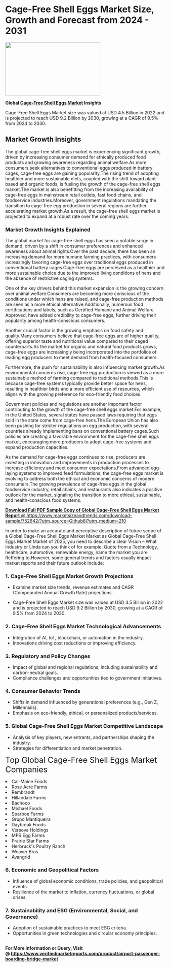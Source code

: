 <H1>Cage-Free Shell Eggs Market Size, Growth and Forecast from 2024 - 2031</H1><img class="aligncenter size-medium wp-image-584254" src="https://thirdeyenews.in/wp-content/uploads/2024/09/Global-Market-Research-300x168.jpeg" alt="" width="300" height="168" /><p><strong>Global&nbsp;<a href="https://www.marketsizeandtrends.com/download-sample/752642/?utm_source=Github8j?utm_medium=210">Cage-Free Shell Eggs Market</a> Insights</strong></p><p>Cage-Free Shell Eggs Market size was valued at USD 4.5 Billion in 2022 and is projected to reach USD 9.2 Billion by 2030, growing at a CAGR of 9.5% from 2024 to 2030.</p><p><h2>Market Growth Insights</h2> <p>The global cage-free shell eggs market is experiencing significant growth, driven by increasing consumer demand for ethically produced food products and growing awareness regarding animal welfare.As more consumers seek alternatives to conventional eggs produced in battery cages, cage-free eggs are gaining popularity.The rising trend of adopting healthier and more sustainable diets, coupled with the shift toward plant-based and organic foods, is fueling the growth of the cage-free shell eggs market.The market is also benefitting from the increasing availability of cage-free eggs in mainstream retail outlets, fast food chains, and foodservice industries.Moreover, government regulations mandating the transition to cage-free egg production in several regions are further accelerating market growth.As a result, the cage-free shell eggs market is projected to expand at a robust rate over the coming years.</p> <p><a href="sample_link_here"></a></p> <h3>Market Growth Insights Explained</h3> <p>The global market for cage-free shell eggs has seen a notable surge in demand, driven by a shift in consumer preferences and enhanced awareness about animal rights.Over the past decade, there has been an increasing demand for more humane farming practices, with consumers increasingly favoring cage-free eggs over traditional eggs produced in conventional battery cages.Cage-free eggs are perceived as a healthier and more sustainable choice due to the improved living conditions of hens and the absence of restrictive caging systems.</p> <p>One of the key drivers behind this market expansion is the growing concern over animal welfare.Consumers are becoming more conscious of the conditions under which hens are raised, and cage-free production methods are seen as a more ethical alternative.Additionally, numerous food certifications and labels, such as Certified Humane and Animal Welfare Approved, have added credibility to cage-free eggs, further driving their popularity among health-conscious consumers.</p> <p>Another crucial factor is the growing emphasis on food safety and quality.Many consumers believe that cage-free eggs are of higher quality, offering superior taste and nutritional value compared to their caged counterparts.As the market for organic and natural food products grows, cage-free eggs are increasingly being incorporated into the portfolios of leading egg producers to meet demand from health-focused consumers.</p> <p>Furthermore, the push for sustainability is also influencing market growth.As environmental concerns rise, cage-free egg production is viewed as a more sustainable method of farming compared to traditional methods.This is because cage-free systems typically provide better space for hens, resulting in healthier birds and a more efficient use of resources, which aligns with the growing preference for eco-friendly food choices.</p> <p>Government policies and regulations are another important factor contributing to the growth of the cage-free shell eggs market.For example, in the United States, several states have passed laws requiring that eggs sold in the state come from cage-free hens.The European Union has also been pushing for stricter regulations on egg production, with several countries already implementing bans on conventional battery cages.Such policies are creating a favorable environment for the cage-free shell eggs market, encouraging more producers to adopt cage-free systems and expand production capacities.</p> <p>As the demand for cage-free eggs continues to rise, producers are investing in innovation and improvements in production processes to increase efficiency and meet consumer expectations.From advanced egg-laying systems to improved feed formulations, the cage-free eggs market is evolving to address both the ethical and economic concerns of modern consumers.The growing prevalence of cage-free eggs in the global foodservice industry, retail chains, and restaurants also indicates a positive outlook for the market, signaling the transition to more ethical, sustainable, and health-conscious food systems.</p> <p><a href="more_link_here"></p><p><span class=""><strong>Download Full PDF Sample Copy of Global Cage-Free Shell Eggs Market Report</strong> @ <a href="https://www.marketsizeandtrends.com/download-sample/752642/?utm_source=Github8j?utm_medium=210" target="_blank">https://www.marketsizeandtrends.com/download-sample/752642/?utm_source=Github8j?utm_medium=210</a></span></p><p>In order to make an accurate and perceptive description of future scope of a Global&nbsp;Cage-Free Shell Eggs Market Market as Global&nbsp;Cage-Free Shell Eggs Market Market of 2025, you need to describe a clear Vision &ndash; What Industry or Linda can you think of for example: Quote from a Technology, healthcare, automotive, renewable energy, name the market you are Reffering to.However, some general trends and factors usually impact market reports and their future outlook include:</p><h3>1.&nbsp;<strong>Cage-Free Shell Eggs Market Growth Projections</strong></h3><ul><li>Examine market size trends, revenue estimates and CAGR (Compounded Annual Growth Rate) projections.</li><li><p>Cage-Free Shell Eggs Market size was valued at USD 4.5 Billion in 2022 and is projected to reach USD 9.2 Billion by 2030, growing at a CAGR of 9.5% from 2024 to 2030.</p></li></ul><h3>2.&nbsp;<strong>Cage-Free Shell Eggs Market Technological Advancements</strong></h3><ul><li>Integration of AI, IoT, blockchain, or automation in the industry.</li><li>Innovations driving cost reductions or improving efficiency.</li></ul><h3>3.&nbsp;<strong>Regulatory and Policy Changes</strong></h3><ul><li>Impact of global and regional regulations, including sustainability and carbon-neutral goals.</li><li>Compliance challenges and opportunities tied to government initiatives.</li></ul><h3>4.&nbsp;<strong>Consumer Behavior Trends</strong></h3><ul><li>Shifts in demand influenced by generational preferences (e.g., Gen Z, Millennials).</li><li>Emphasis on eco-friendly, ethical, or personalized products/services.</li></ul><h3>5.&nbsp;<strong>Global Cage-Free Shell Eggs Market Competitive Landscape</strong></h3><ul><li>Analysis of key players, new entrants, and partnerships shaping the industry.</li><li>Strategies for differentiation and market penetration.</li></ul><p data-pm-slice="1 1 []"><span style="color: inherit; font-family: inherit; font-size: 25px;">Top Global Cage-Free Shell Eggs Market Companies</span></p><div class="" data-test-id=""><p><li>Cal-Maine Foods</li><li> Rose Acre Farms</li><li> Rembrandt</li><li> Hillandale Farms</li><li> Bachoco</li><li> Michael Foods</li><li> Sparboe Farms</li><li> Grupo Mantiqueira</li><li> Daybreak Foods</li><li> Versova Holdings</li><li> MPS Egg Farms</li><li> Prairie Star Farms</li><li> Herbruck's Poultry Ranch</li><li> Weaver Bros</li><li> Avangrid</li></p></div><h3>6.&nbsp;<strong>Economic and Geopolitical Factors</strong></h3><ul><li>Influence of global economic conditions, trade policies, and geopolitical events.</li><li>Resilience of the market to inflation, currency fluctuations, or global crises.</li></ul><h3>7.&nbsp;<strong>Sustainability and ESG (Environmental, Social, and Governance)</strong></h3><ul><li>Adoption of sustainable practices to meet ESG criteria.</li><li>Opportunities in green technologies and circular economy principles.</li></ul><h2><strong style="font-size: 14px;">For More Information or Query, Visit @&nbsp;</strong><a style="background-color: #ffffff; font-size: 14px;" href="https://www.marketsizeandtrends.com/report/cage-free-shell-eggs-market/" target="_blank">https://www.verifiedmarketreports.com/product/airport-passenger-boarding-bridge-market</a></h2>
